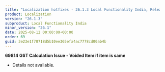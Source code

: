```yaml
---
title: "Localization hotfixes - 26.1.3 Local Functionality India, Release date August 12, 2025 - Hotfixes"
product: Localization
version: "26.1.3"
subproduct: Local Functionality India
minor_version: "26.1"
date: 2025-08-12 00:00:00+00:00
order: 69
guid: 3e23e1f78718d5b10ee365efa4ac7778cd00ab4b
---
```


<strong>69814 GST Calculation Issue - Voided Item if item is same</strong>
<ul><li>Details not available.</li></ul>
